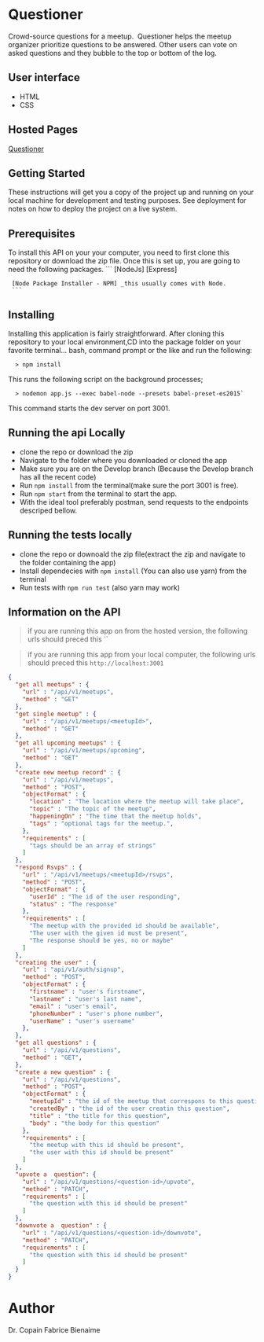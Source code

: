 # Questioner
Crowd-source questions for a meetup. ​ Questioner​​ helps the meetup organizer prioritize questions to be answered. Other users can vote on asked questions and they bubble to the top or bottom of the log.

## User interface 
  - HTML
  - CSS
## Hosted Pages
[Questioner](https://cop1fab.github.io/Questioner/UI/index.html_)

## Getting Started

   These instructions will get you a copy of the project up and running on your local machine for development  and testing purposes. See deployment for notes on how to deploy the project on a live system.

## Prerequisites

  To install this API on your your computer, you need to first clone this repository or download the zip file. Once this is set up, you are going to need the following packages.
     ```
     [NodeJs]
     [Express]
     
     [Node Package Installer - NPM] _this usually comes with Node.
     ```
## Installing

  Installing this application is fairly straightforward. After cloning this repository to your local environment,CD into the package folder on your favorite terminal... bash, command prompt or the like and run the following:

      > npm install

  This runs the following script on the background processes;

      > nodemon app.js --exec babel-node --presets babel-preset-es2015`

  This command starts the dev server on port 3001.

## Running the api Locally

* clone the repo or download the zip
* Navigate to the folder where you downloaded or cloned the app
* Make sure you are on the Develop branch (Because the Develop branch has all the recent code)
* Run `npm install` from the terminal(make sure the port 3001 is free).
* Run `npm start` from the terminal to start the app.
* With the ideal tool preferably postman, send requests to the endpoints descriped bellow.

## Running the tests locally 
* clone the repo or downoald the zip file(extract the zip and navigate to the folder containing the app)
* Install dependecies with `npm install` (You can also use yarn) from the terminal
* Run tests with `npm run test` (also yarn may work)


## Information on the API
 
> if you are running this app on from the hosted version, the following urls should preced this ``

> if you are running this app from your local computer, the following urls should preced this `http://localhost:3001`


```json
{
  "get all meetups" : {
    "url" : "/api/v1/meetups",
    "method" : "GET"
  },
  "get single meetup" : {
    "url" : "/api/v1/meetups/<meetupId>",
    "method" : "GET"
  },
  "get all upcoming meetups" : {
    "url" : "/api/v1/meetups/upcoming",
    "method" : "GET"
  },
  "create new meetup record" : {
    "url" : "/api/v1/meetups",
    "method" : "POST",
    "objectFormat" : {
      "location" : "The location where the meetup will take place",
      "topic" : "The topic of the meetup",
      "happeningOn" : "The time that the meetup holds",
      "tags" : "optional tags for the meetup.",
    },
    "requirements" : [
      "tags should be an array of strings"
    ]
  },
  "respond Rsvps" : {
    "url" : "/api/v1/meetups/<meetupId>/rsvps",
    "method" : "POST",
    "objectFormat" : {
      "userId" : "The id of the user responding",
      "status" : "The response"
    },
    "requirements" : [
      "The meetup with the provided id should be available",
      "The user with the given id must be present",
      "The response should be yes, no or maybe"
    ]    
  },
  "creating the user" : {
    "url" : "api/v1/auth/signup",
    "method" : "POST",
    "objectFormat" : {
      "firstname" : "user's firstname",
      "lastname" : "user's last name",
      "email" : "user's email",
      "phoneNumber" : "user's phone number",
      "userName" : "user's username"
    },
  },
  "get all questions" : {
    "url" : "/api/v1/questions",
    "method" : "GET",
  },
  "create a new question" : {
    "url" : "/api/v1/questions",
    "method" : "POST",
    "objectFormat" : {
      "meetupId" : "the id of the meetup that correspons to this question",
      "createdBy" : "the id of the user creatin this question",
      "title" : "the title for this question",
      "body" : "the body for this question"
    },
    "requirements" : [
      "the meetup with this id should be present",
      "the user with this id should be present"
    ]
  },
  "upvote a  question": {
    "url" : "/api/v1/questions/<question-id>/upvote",
    "method" : "PATCH",
    "requirements" : [
      "the question with this id should be present"
    ]
  },
  "downvote a  question" : {
    "url" : "/api/v1/questions/<question-id>/downvote",
    "method" : "PATCH",
    "requirements" : [
      "the question with this id should be present"
    ]
  }
}

```


# Author
  Dr. Copain Fabrice Bienaime
